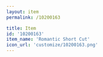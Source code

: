 ```yaml
---
layout: item
permalink: /10200163

title: Item
id: '10200163'
item_name: 'Romantic Short Cut'
icon_url: 'customize/10200163.png'
---
```

